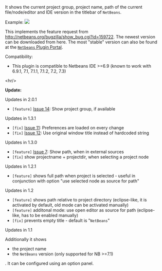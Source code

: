It shows the current project group, project name, path of the current file/node/editor and IDE version in the titlebar of `NetBeans`.

Example: <img src='https://show-path-in-title-netbeans-module.googlecode.com/hg/src/test/resources/example.png' />

This implements the feature request from http://netbeans.org/bugzilla/show_bug.cgi?id=159722. The newest version can be downloaded from here. The most "stable" version can also be found at the <a href='http://plugins.netbeans.org/plugin/42000/'><code>Netbeans</code> Plugin Portal</a>.

<p>
Compatibility:<br>
<ul><li>
This plugin is compatible to Netbeans IDE >=6.9 (known to work with 6.9.1, 7.1, 7.1.1, 7.1.2, 7.2, 7.3)<br>
</li>
</ul>
</p>


&lt;hr/&gt;


<b>Update:</b>


Updates in 2.0.1
<ul>
<li><code>[feature]</code> <a href='http://code.google.com/p/show-path-in-title-netbeans-module/issues/detail?id=14'><a href='https://code.google.com/p/show-path-in-title-netbeans-module/issues/detail?id=14'>Issue 14</a>:</a> Show project group, if available</li>
</ul>

Updates in 1.3.1
<ul>
<li><code>[fix]</code> <a href='https://code.google.com/p/show-path-in-title-netbeans-module/issues/detail?id=11'>Issue 11</a>: Preferences are loaded on every change</li>
<li><code>[fix]</code> <a href='https://code.google.com/p/show-path-in-title-netbeans-module/issues/detail?id=12'>Issue 12</a>: Use original window title instead of hardcoded string</li>
</ul>

Updates in 1.3.0
<ul>
<li><code>[feature]</code> <a href='https://code.google.com/p/show-path-in-title-netbeans-module/issues/detail?id=7'>Issue 7</a>: Show path, when in external sources</li>
<li><code>[fix]</code> show projectname + projectdir, when selecting a project node</li>
</ul>

Updates in 1.2.1
<ul>
<li><code>[feature]</code> shows full path when project is selected - useful in conjunction with option "use selected node as source for path"</li>
</ul>

Updates in 1.2
<ul>
<li><code>[feature]</code> shows path relative to project directory (eclipse-like, it is activated by default, old mode can be activated manually)</li>
<li><code>[feature]</code> additonal mode: use open editor as source for path (eclipse-like, has to be enabled manually)</li>
<li><code>[fix]</code> prevents empty title - default is "<code>NetBeans</code>"</li>
</ul>

Updates in 1.1
<p>
Additionally it shows <ul> <li>the project name </li> <li>the <code>NetBeans</code> version (only supported for NB >=7.1)</li> </ul>. It can be configured using an option panel.<br>
</p>